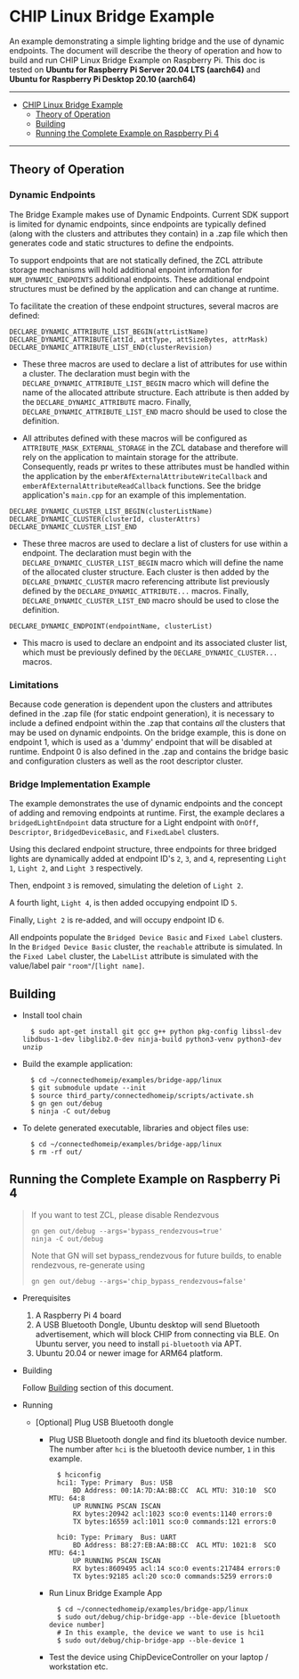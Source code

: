 # CHIP Linux Bridge Example

An example demonstrating a simple lighting bridge and the use of dynamic endpoints. The document will describe the theory of operation and how to build and run CHIP Linux Bridge Example on Raspberry Pi. This doc is tested
on **Ubuntu for Raspberry Pi Server 20.04 LTS (aarch64)** and **Ubuntu for
Raspberry Pi Desktop 20.10 (aarch64)**

<hr>

-   [CHIP Linux Bridge Example](#chip-linux-bridge-example)
    -   [Theory of Operation](#operation)
    -   [Building](#building)
    -   [Running the Complete Example on Raspberry Pi 4](#running-complete-example)

<hr>

<a name="operation"></a>

## Theory of Operation

### Dynamic Endpoints

The Bridge Example makes use of Dynamic Endpoints. Current SDK support is limited for dynamic endpoints, since endpoints are typically defined (along with the clusters and attributes they contain) in a .zap file which then generates code and static structures to define the endpoints.

To support endpoints that are not statically defined, the ZCL attribute storage mechanisms will hold additional enpoint information for `NUM_DYNAMIC_ENDPOINTS` additional endpoints. These additional endpoint structures must be defined by the application and can change at runtime.

To facilitate the creation of these endpoint structures, several macros are defined:

`DECLARE_DYNAMIC_ATTRIBUTE_LIST_BEGIN(attrListName)`
`DECLARE_DYNAMIC_ATTRIBUTE(attId, attType, attSizeBytes, attrMask)`
`DECLARE_DYNAMIC_ATTRIBUTE_LIST_END(clusterRevision)`

* These three macros are used to declare a list of attributes for use within a cluster. The declaration must begin with the `DECLARE_DYNAMIC_ATTRIBUTE_LIST_BEGIN` macro which will define the name of the allocated attribute structure. Each attribute is then added by the `DECLARE_DYNAMIC_ATTRIBUTE` macro. Finally, `DECLARE_DYNAMIC_ATTRIBUTE_LIST_END` macro should be used to close the definition.

* All attributes defined with these macros will be configured as `ATTRIBUTE_MASK_EXTERNAL_STORAGE` in the ZCL database and therefore will rely on the application to maintain storage for the attribute. Consequently, reads pr writes to these attributes must be handled within the application by the `emberAfExternalAttributeWriteCallback` and `emberAfExternalAttributeReadCallback` functions. See the bridge application's `main.cpp` for an example of this implementation.

`DECLARE_DYNAMIC_CLUSTER_LIST_BEGIN(clusterListName)`
`DECLARE_DYNAMIC_CLUSTER(clusterId, clusterAttrs)`
`DECLARE_DYNAMIC_CLUSTER_LIST_END`

* These three macros are used to declare a list of clusters for use within a endpoint. The declaration must begin with the `DECLARE_DYNAMIC_CLUSTER_LIST_BEGIN` macro which will define the name of the allocated cluster structure. Each cluster is then added by the `DECLARE_DYNAMIC_CLUSTER` macro referencing attribute list previously defined by the `DECLARE_DYNAMIC_ATTRIBUTE...` macros. Finally, `DECLARE_DYNAMIC_CLUSTER_LIST_END` macro should be used to close the definition.

`DECLARE_DYNAMIC_ENDPOINT(endpointName, clusterList)`

* This macro is used to declare an endpoint and its associated cluster list, which must be previously defined by the `DECLARE_DYNAMIC_CLUSTER...` macros.

### Limitations

Because code generation is dependent upon the clusters and attributes defined in the .zap file (for static endpoint generation), it is necessary to include a defined endpoint within the .zap that contains *all* the clusters that may be used on dynamic endpoints. On the bridge example, this is done on endpoint 1, which is used as a 'dummy' endpoint that will be disabled at runtime. Endpoint 0 is also defined in the .zap and contains the bridge basic and configuration clusters as well as the root descriptor cluster.

### Bridge Implementation Example

The example demonstrates the use of dynamic endpoints and the concept of adding and removing endpoints at runtime. First, the example declares a `bridgedLightEndpoint` data structure for a Light endpoint with `OnOff`, `Descriptor`, `BridgedDeviceBasic`, and `FixedLabel` clusters.

Using this declared endpoint structure, three endpoints for three bridged lights are dynamically added at endpoint ID's  `2`, `3`, and `4`, representing `Light 1`, `Light 2`, and `Light 3` respectively.

Then, endpoint `3` is removed, simulating the deletion of `Light 2`.

A fourth light, `Light 4`, is then added occupying endpoint ID `5`.

Finally, `Light 2` is re-added, and will occupy endpoint ID `6`.

All endpoints populate the `Bridged Device Basic` and `Fixed Label` clusters. In the `Bridged Device Basic` cluster, the `reachable` attribute is simulated. In the `Fixed Label` cluster, the `LabelList` attribute is simulated with the value/label pair `"room"`/`[light name]`.

<a name="building"></a>

## Building

-   Install tool chain

          $ sudo apt-get install git gcc g++ python pkg-config libssl-dev libdbus-1-dev libglib2.0-dev ninja-build python3-venv python3-dev unzip

-   Build the example application:

          $ cd ~/connectedhomeip/examples/bridge-app/linux
          $ git submodule update --init
          $ source third_party/connectedhomeip/scripts/activate.sh
          $ gn gen out/debug
          $ ninja -C out/debug

-   To delete generated executable, libraries and object files use:

          $ cd ~/connectedhomeip/examples/bridge-app/linux
          $ rm -rf out/

<a name="running-complete-example"></a>

## Running the Complete Example on Raspberry Pi 4

> If you want to test ZCL, please disable Rendezvous
>
>     gn gen out/debug --args='bypass_rendezvous=true'
>     ninja -C out/debug
>
> Note that GN will set bypass_rendezvous for future builds, to enable
> rendezvous, re-generate using
>
>     gn gen out/debug --args='chip_bypass_rendezvous=false'

-   Prerequisites

    1. A Raspberry Pi 4 board
    2. A USB Bluetooth Dongle, Ubuntu desktop will send Bluetooth advertisement,
       which will block CHIP from connecting via BLE. On Ubuntu server, you need
       to install `pi-bluetooth` via APT.
    3. Ubuntu 20.04 or newer image for ARM64 platform.

-   Building

    Follow [Building](#building) section of this document.

-   Running

    -   [Optional] Plug USB Bluetooth dongle

        -   Plug USB Bluetooth dongle and find its bluetooth device number. The
            number after `hci` is the bluetooth device number, `1` in this
            example.

                  $ hciconfig
                  hci1:	Type: Primary  Bus: USB
                      BD Address: 00:1A:7D:AA:BB:CC  ACL MTU: 310:10  SCO MTU: 64:8
                      UP RUNNING PSCAN ISCAN
                      RX bytes:20942 acl:1023 sco:0 events:1140 errors:0
                      TX bytes:16559 acl:1011 sco:0 commands:121 errors:0

                  hci0:	Type: Primary  Bus: UART
                      BD Address: B8:27:EB:AA:BB:CC  ACL MTU: 1021:8  SCO MTU: 64:1
                      UP RUNNING PSCAN ISCAN
                      RX bytes:8609495 acl:14 sco:0 events:217484 errors:0
                      TX bytes:92185 acl:20 sco:0 commands:5259 errors:0

        -   Run Linux Bridge Example App

                  $ cd ~/connectedhomeip/examples/bridge-app/linux
                  $ sudo out/debug/chip-bridge-app --ble-device [bluetooth device number]
                  # In this example, the device we want to use is hci1
                  $ sudo out/debug/chip-bridge-app --ble-device 1

        -   Test the device using ChipDeviceController on your laptop /
            workstation etc.
